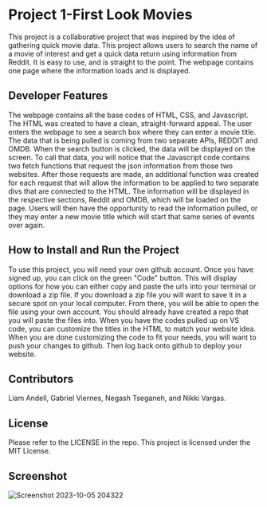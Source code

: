 # Project 1-First Look Movies
This project is a collaborative project that was inspired by the idea of gathering quick movie data. This project allows users to search the name of a movie of interest and get a quick data return using information from Reddit. It is easy to use, and is straight to the point. The webpage contains one page where the information loads and is displayed. 

## Developer Features 
The webpage contains all the base codes of HTML, CSS, and Javascript. The HTML was created to have a clean, straight-forward appeal. The user enters the webpage to see a search box where they can enter a movie title. The data that is being pulled is coming from two separate APIs, REDDIT and OMDB. When the search button is clicked, the data will be displayed on the screen. To call that data, you will notice that the Javascript code contains two fetch functions that request the json information from those two websites. After those requests are made, an additional function was created for each request that will allow the information to be applied to two separate divs that are connected to the HTML. The information will be displayed in the respective sections, Reddit and OMDB, which will be loaded on the page. Users will then have the opportunity to read the information pulled, or they may enter a new movie title which will start that same series of events over again. 

## How to Install and Run the Project 
To use this project, you will need your own github account. Once you have signed up, you can click on the green "Code" button. This will display options for how you can either copy and paste the urls into your terminal or download a zip file. If you download a zip file you will want to save it in a secure spot on your local computer. From there, you will be able to open the file using your own account. You should already have created a repo that you will paste the files into. When you have the codes pulled up on VS code, you can customize the titles in the HTML to match your website idea. When you are done customizing the code to fit your needs, you will want to push your changes to github. Then log back onto github to deploy your website. 

## Contributors 
Liam Andell, Gabriel Viernes, Negash Tseganeh, and Nikki Vargas. 

## License 
Please refer to the LICENSE in the repo. This project is licensed under the MIT License.

## Screenshot
![Screenshot 2023-10-05 204322](https://github.com/Gabriel-Viernes/first-look-movies/assets/128064997/d0a7099d-b442-4a65-b7e1-349aa890a556)

